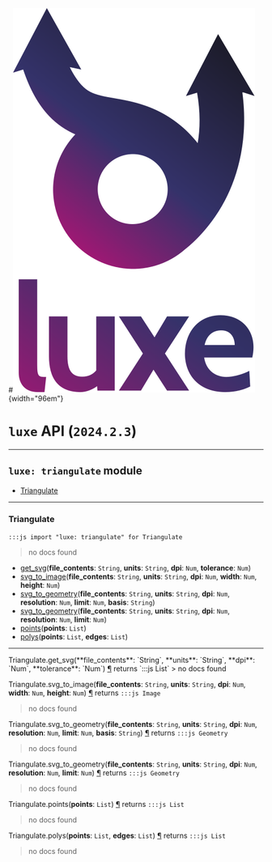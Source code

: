 #![](../../../images/luxe-dark.svg){width="96em"}

# `luxe` API (`2024.2.3`)  


---

## `luxe: triangulate` module

- [Triangulate](#triangulate)   

---

### Triangulate
`:::js import "luxe: triangulate" for Triangulate`
> no docs found

- [get_svg](#Triangulate.get_svg+4)(**file_contents**: `String`, **units**: `String`, **dpi**: `Num`, **tolerance**: `Num`)
- [svg_to_image](#Triangulate.svg_to_image+5)(**file_contents**: `String`, **units**: `String`, **dpi**: `Num`, **width**: `Num`, **height**: `Num`)
- [svg_to_geometry](#Triangulate.svg_to_geometry+6)(**file_contents**: `String`, **units**: `String`, **dpi**: `Num`, **resolution**: `Num`, **limit**: `Num`, **basis**: `String`)
- [svg_to_geometry](#Triangulate.svg_to_geometry+5)(**file_contents**: `String`, **units**: `String`, **dpi**: `Num`, **resolution**: `Num`, **limit**: `Num`)
- [points](#Triangulate.points)(**points**: `List`)
- [polys](#Triangulate.polys+2)(**points**: `List`, **edges**: `List`)

<hr/>
<endpoint module="luxe: triangulate" class="Triangulate" signature="get_svg(file_contents : String, units : String, dpi : Num, tolerance : Num)"></endpoint>
<signature id="Triangulate.get_svg+4">Triangulate.get_svg(**file_contents**: `String`, **units**: `String`, **dpi**: `Num`, **tolerance**: `Num`)
<a class="headerlink" href="#Triangulate.get_svg+4" title="Permanent link">¶</a></signature>
<span class='api_ret'>returns</span> `:::js List`
> no docs found   

<endpoint module="luxe: triangulate" class="Triangulate" signature="svg_to_image(file_contents : String, units : String, dpi : Num, width : Num, height : Num)"></endpoint>
<signature id="Triangulate.svg_to_image+5">Triangulate.svg_to_image(**file_contents**: `String`, **units**: `String`, **dpi**: `Num`, **width**: `Num`, **height**: `Num`)
<a class="headerlink" href="#Triangulate.svg_to_image+5" title="Permanent link">¶</a></signature>
<span class='api_ret'>returns</span> `:::js Image`
> no docs found   

<endpoint module="luxe: triangulate" class="Triangulate" signature="svg_to_geometry(file_contents : String, units : String, dpi : Num, resolution : Num, limit : Num, basis : String)"></endpoint>
<signature id="Triangulate.svg_to_geometry+6">Triangulate.svg_to_geometry(**file_contents**: `String`, **units**: `String`, **dpi**: `Num`, **resolution**: `Num`, **limit**: `Num`, **basis**: `String`)
<a class="headerlink" href="#Triangulate.svg_to_geometry+6" title="Permanent link">¶</a></signature>
<span class='api_ret'>returns</span> `:::js Geometry`
> no docs found   

<endpoint module="luxe: triangulate" class="Triangulate" signature="svg_to_geometry(file_contents : String, units : String, dpi : Num, resolution : Num, limit : Num)"></endpoint>
<signature id="Triangulate.svg_to_geometry+5">Triangulate.svg_to_geometry(**file_contents**: `String`, **units**: `String`, **dpi**: `Num`, **resolution**: `Num`, **limit**: `Num`)
<a class="headerlink" href="#Triangulate.svg_to_geometry+5" title="Permanent link">¶</a></signature>
<span class='api_ret'>returns</span> `:::js Geometry`
> no docs found   

<endpoint module="luxe: triangulate" class="Triangulate" signature="points(points : List)"></endpoint>
<signature id="Triangulate.points">Triangulate.points(**points**: `List`)
<a class="headerlink" href="#Triangulate.points" title="Permanent link">¶</a></signature>
<span class='api_ret'>returns</span> `:::js List`
> no docs found   

<endpoint module="luxe: triangulate" class="Triangulate" signature="polys(points : List, edges : List)"></endpoint>
<signature id="Triangulate.polys+2">Triangulate.polys(**points**: `List`, **edges**: `List`)
<a class="headerlink" href="#Triangulate.polys+2" title="Permanent link">¶</a></signature>
<span class='api_ret'>returns</span> `:::js List`
> no docs found   

